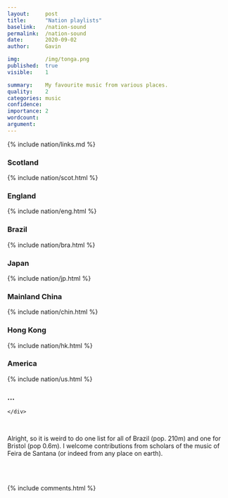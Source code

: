 ```yaml
---
layout:     post
title:      "Nation playlists"
baselink:   /nation-sound
permalink:  /nation-sound
date:       2020-09-02
author:     Gavin

img:        /img/tonga.png
published:  true
visible:    1

summary:    My favourite music from various places.
quality:    2
categories: music
confidence: 
importance: 2
wordcount:  
argument:	
---
```


{%	include nation/links.md	%}

<div class="accordion">
	<h3>Scotland</h3>
	<div>
		{%	include nation/scot.html	%}
	</div>
	<!-- 	 -->
	<h3>England</h3>
	<div>
		{%	include nation/eng.html	%}
	</div>
	<!--  -->
	<!-- <h3>Wales</h3>
	<div>
	</div> -->
	<!-- <h3>Northern Ireland</h3>
	<div>
	</div>
	<h3>Ireland</h3>
	<div>
	</div> -->
	<!--  -->
	<h3>Brazil</h3>
	<div>
		{%	include nation/bra.html	%}
	</div>
	<!--  -->
	<h3>Japan</h3>
	<div>
		{%	include nation/jp.html	%}
	</div>
	<!--  -->
	<h3>Mainland China</h3>
	<div>
		{%	include nation/chin.html	%}
	</div>
	<!--  -->
	<h3>Hong Kong</h3>
	<div>
		{%	include nation/hk.html	%}
	</div>
	<!--  -->
	<h3>America</h3>
	<div>
		{%	include nation/us.html	%}
	</div>
	<h3>...</h3>
	<div>
		
	</div>
</div>

<br>

Alright, so it is weird to do one list for all of Brazil (pop. 210m) and one for Bristol (pop 0.6m). I welcome contributions from scholars of the music of Feira de Santana (or indeed from any place on earth).

<br><br>

{%  include comments.html %}